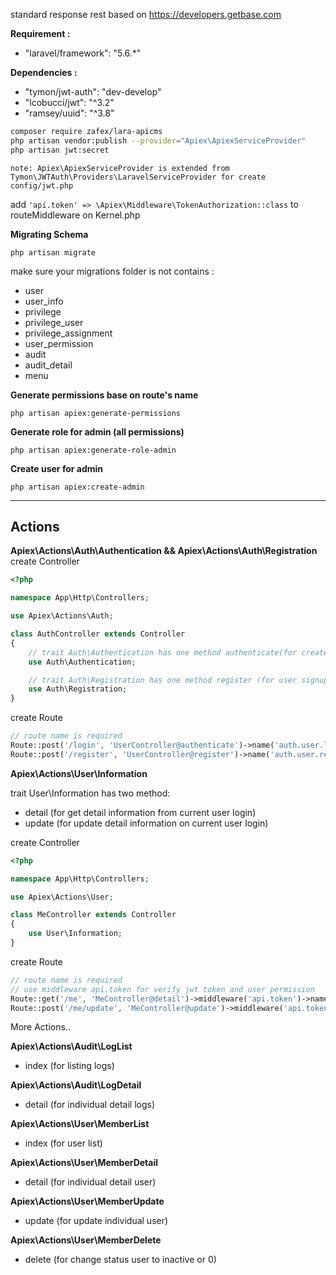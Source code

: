 

standard response rest based on https://developers.getbase.com

**Requirement :**
- "laravel/framework": "5.6.*"

**Dependencies :**
- "tymon/jwt-auth": "dev-develop"
- "lcobucci/jwt": "^3.2"
- "ramsey/uuid": "^3.8"
```bash
composer require zafex/lara-apicms
php artisan vendor:publish --provider="Apiex\ApiexServiceProvider"
php artisan jwt:secret
```

    note: Apiex\ApiexServiceProvider is extended from Tymon\JWTAuth\Providers\LaravelServiceProvider for create config/jwt.php

add `'api.token' => \Apiex\Middleware\TokenAuthorization::class` to routeMiddleware on Kernel.php

**Migrating Schema**
```
php artisan migrate
```
make sure your migrations folder is not contains :
- user
- user_info
- privilege
- privilege_user
- privilege_assignment
- user_permission
- audit
- audit_detail
- menu

**Generate permissions base on route's name**
```
php artisan apiex:generate-permissions
```

**Generate role for admin (all permissions)**
```
php artisan apiex:generate-role-admin
```

**Create user for admin**
```
php artisan apiex:create-admin
```

-------------------------------------------------------------------------

## Actions
**Apiex\Actions\Auth\Authentication && Apiex\Actions\Auth\Registration**
create Controller
```php
<?php

namespace App\Http\Controllers;

use Apiex\Actions\Auth;

class AuthController extends Controller
{
	// trait Auth\Authentication has one method authenticate(for create jwt token)
	use Auth\Authentication;

	// trait Auth\Registration has one method register (for user signup)
	use Auth\Registration;
}
```
create Route
```php
// route name is required
Route::post('/login', 'UserController@authenticate')->name('auth.user.login');
Route::post('/register', 'UserController@register')->name('auth.user.register');
```

**Apiex\Actions\User\Information**

trait User\Information has two method:
- detail (for get detail information from current user login)
- update (for update detail information on current user login)

create Controller
```php
<?php

namespace App\Http\Controllers;

use Apiex\Actions\User;

class MeController extends Controller
{
	use User\Information;
}
```
create Route
```php
// route name is required
// use middleware api.token for verify jwt token and user permission
Route::get('/me', 'MeController@detail')->middleware('api.token')->name('me.detail');
Route::post('/me/update', 'MeController@update')->middleware('api.token')->name('me.update');
```

More Actions..


**Apiex\Actions\Audit\LogList**
- index (for listing logs)

**Apiex\Actions\Audit\LogDetail**
- detail (for individual detail logs)

**Apiex\Actions\User\MemberList**
- index (for user list)

**Apiex\Actions\User\MemberDetail**
- detail (for individual detail user)

**Apiex\Actions\User\MemberUpdate**
- update (for update individual user)

**Apiex\Actions\User\MemberDelete**
- delete (for change status user to inactive or 0)